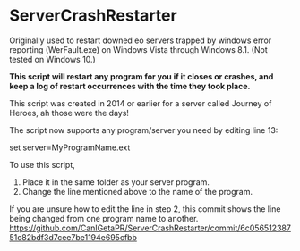 # ServerCrashRestarter
Originally used to restart downed eo servers trapped by windows error reporting (WerFault.exe) on Windows Vista through Windows 8.1. (Not tested on Windows 10.)

**This script will restart any program for you if it closes or crashes, and keep a log of restart occurrences with the time they took place.**

This script was created in 2014 or earlier for a server called Journey of Heroes, ah those were the days!

The script now supports any program/server you need by editing line 13:

set server=MyProgramName.ext

To use this script, 

1. Place it in the same folder as your server program. 
2. Change the line mentioned above to the name of the program.

If you are unsure how to edit the line in step 2, this commit shows the line being changed from one program name to another.
https://github.com/CanIGetaPR/ServerCrashRestarter/commit/6c05651238751c82bdf3d7cee7be1194e695cfbb
